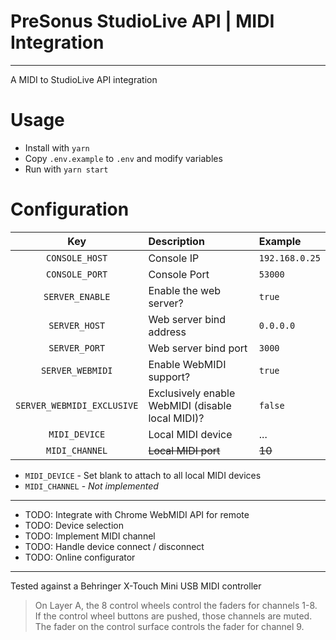 # PreSonus StudioLive API | MIDI Integration
---

A MIDI to StudioLive API integration

# Usage

* Install with `yarn`
* Copy `.env.example` to `.env` and modify variables
* Run with `yarn start`

# Configuration

|Key|Description|Example|
|:---:|:---|:---|
|`CONSOLE_HOST`|Console IP|`192.168.0.25`|
|`CONSOLE_PORT`|Console Port|`53000`|
|`SERVER_ENABLE`|Enable the web server?|`true`|
|`SERVER_HOST`|Web server bind address|`0.0.0.0`|
|`SERVER_PORT`|Web server bind port|`3000`|
|`SERVER_WEBMIDI`|Enable WebMIDI support?|`true`|
|`SERVER_WEBMIDI_EXCLUSIVE`|Exclusively enable WebMIDI (disable local MIDI)?|`false`|
|`MIDI_DEVICE`|Local MIDI device|...|
|`MIDI_CHANNEL`|<s>Local MIDI port</s>|<s>10</s>|

* `MIDI_DEVICE` - Set blank to attach to all local MIDI devices
* `MIDI_CHANNEL` - _Not implemented_

---



* TODO: Integrate with Chrome WebMIDI API for remote
* TODO: Device selection
* TODO: Implement MIDI channel
* TODO: Handle device connect / disconnect
* TODO: Online configurator

---

Tested against a Behringer X-Touch Mini USB MIDI controller

> On Layer A, the 8 control wheels control the faders for channels 1-8.  
If the control wheel buttons are pushed, those channels are muted.  
The fader on the control surface controls the fader for channel 9.
